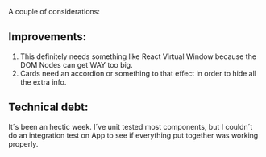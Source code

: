 A couple of considerations:

## Improvements:

1. This definitely needs something like React Virtual Window because the DOM Nodes can get WAY too
   big.
2. Cards need an accordion or something to that effect in order to hide all the extra info.

## Technical debt:

It´s been an hectic week. I´ve unit tested most components, but I couldn´t do an integration test
on App to see if everything put together was working properly.
